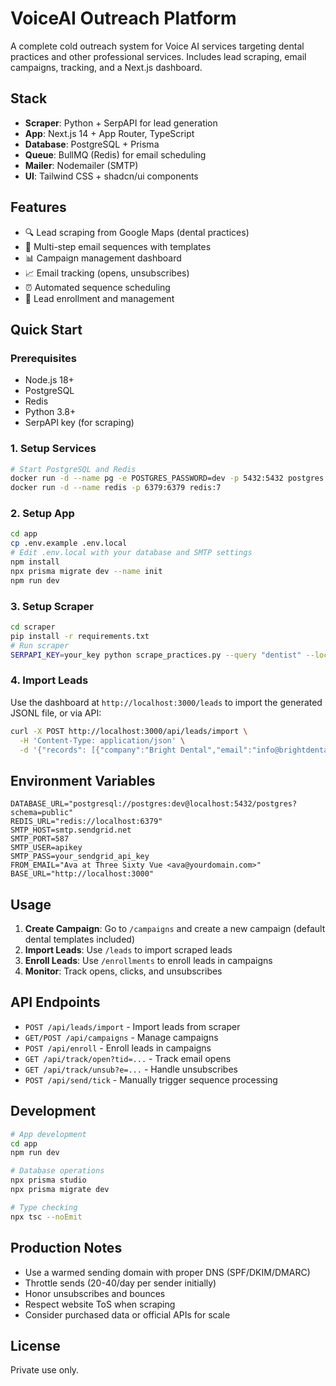 # VoiceAI Outreach Platform

A complete cold outreach system for Voice AI services targeting dental practices and other professional services. Includes lead scraping, email campaigns, tracking, and a Next.js dashboard.

## Stack

- **Scraper**: Python + SerpAPI for lead generation
- **App**: Next.js 14 + App Router, TypeScript
- **Database**: PostgreSQL + Prisma
- **Queue**: BullMQ (Redis) for email scheduling
- **Mailer**: Nodemailer (SMTP)
- **UI**: Tailwind CSS + shadcn/ui components

## Features

- 🔍 Lead scraping from Google Maps (dental practices)
- 📧 Multi-step email sequences with templates
- 📊 Campaign management dashboard
- 📈 Email tracking (opens, unsubscribes)
- ⏰ Automated sequence scheduling
- 🎯 Lead enrollment and management

## Quick Start

### Prerequisites

- Node.js 18+
- PostgreSQL
- Redis
- Python 3.8+
- SerpAPI key (for scraping)

### 1. Setup Services

```bash
# Start PostgreSQL and Redis
docker run -d --name pg -e POSTGRES_PASSWORD=dev -p 5432:5432 postgres:16
docker run -d --name redis -p 6379:6379 redis:7
```

### 2. Setup App

```bash
cd app
cp .env.example .env.local
# Edit .env.local with your database and SMTP settings
npm install
npx prisma migrate dev --name init
npm run dev
```

### 3. Setup Scraper

```bash
cd scraper
pip install -r requirements.txt
# Run scraper
SERPAPI_KEY=your_key python scrape_practices.py --query "dentist" --location "Dallas, TX" --limit 50
```

### 4. Import Leads

Use the dashboard at `http://localhost:3000/leads` to import the generated JSONL file, or via API:

```bash
curl -X POST http://localhost:3000/api/leads/import \
  -H 'Content-Type: application/json' \
  -d '{"records": [{"company":"Bright Dental","email":"info@brightdental.com","source":"scraper","website":"https://brightdental.com"}]}'
```

## Environment Variables

```env
DATABASE_URL="postgresql://postgres:dev@localhost:5432/postgres?schema=public"
REDIS_URL="redis://localhost:6379"
SMTP_HOST=smtp.sendgrid.net
SMTP_PORT=587
SMTP_USER=apikey
SMTP_PASS=your_sendgrid_api_key
FROM_EMAIL="Ava at Three Sixty Vue <ava@yourdomain.com>"
BASE_URL="http://localhost:3000"
```

## Usage

1. **Create Campaign**: Go to `/campaigns` and create a new campaign (default dental templates included)
2. **Import Leads**: Use `/leads` to import scraped leads
3. **Enroll Leads**: Use `/enrollments` to enroll leads in campaigns
4. **Monitor**: Track opens, clicks, and unsubscribes

## API Endpoints

- `POST /api/leads/import` - Import leads from scraper
- `GET/POST /api/campaigns` - Manage campaigns
- `POST /api/enroll` - Enroll leads in campaigns
- `GET /api/track/open?tid=...` - Track email opens
- `GET /api/track/unsub?e=...` - Handle unsubscribes
- `POST /api/send/tick` - Manually trigger sequence processing

## Development

```bash
# App development
cd app
npm run dev

# Database operations
npx prisma studio
npx prisma migrate dev

# Type checking
npx tsc --noEmit
```

## Production Notes

- Use a warmed sending domain with proper DNS (SPF/DKIM/DMARC)
- Throttle sends (20-40/day per sender initially)
- Honor unsubscribes and bounces
- Respect website ToS when scraping
- Consider purchased data or official APIs for scale

## License

Private use only.